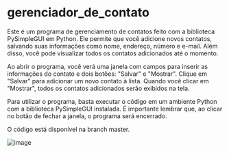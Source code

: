 # gerenciador_de_contato
Este é um programa de gerenciamento de contatos feito com a biblioteca PySimpleGUI em Python. Ele permite que você adicione novos contatos, salvando suas informações como nome, endereço, número e e-mail. Além disso, você pode visualizar todos os contatos adicionados até o momento.

Ao abrir o programa, você verá uma janela com campos para inserir as informações do contato e dois botões: "Salvar" e "Mostrar". Clique em "Salvar" para adicionar um novo contato à lista. Quando você clicar em "Mostrar", todos os contatos adicionados serão exibidos na tela.

Para utilizar o programa, basta executar o código em um ambiente Python com a biblioteca PySimpleGUI instalada. É importante lembrar que, ao clicar no botão de fechar a janela, o programa será encerrado.

O código está disponível na branch master.

![image](https://user-images.githubusercontent.com/108541219/232934966-eb7ab34e-9fb6-480e-9015-b20b36b65ea4.png)

